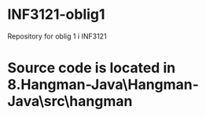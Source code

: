 # INF3121-oblig1
Repository for oblig 1 i INF3121

# Source code is located in 8.Hangman-Java\Hangman-Java\src\hangman